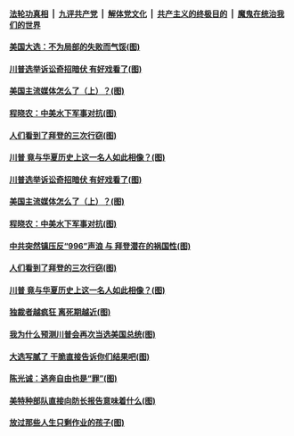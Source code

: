 ####  [法轮功真相](../../../../basic/blob/master/README.md?t=11260431) &nbsp;|&nbsp; [九评共产党](../../../../9ping.md/blob/master/README.md?t=11260431) &nbsp;|&nbsp; [解体党文化](../../../../jtdwh.md/blob/master/README.md?t=11260431)  &nbsp;|&nbsp; [共产主义的终极目的](../../../../gczydzjmd.md/blob/master/README.md?t=11260431) &nbsp;|&nbsp; [魔鬼在统治我们的世界](../../../../mgztzwmdsj.md/blob/master/README.md?t=11260431) 

#### [美国大选：不为局部的失败而气馁(图)](../pages/p4/953769.md?t=11260431) 

#### [川普选举诉讼奇招暗伏 有好戏看了(图)](../pages/p4/953666.md?t=11260431) 

#### [美国主流媒体怎么了（上）？(图)](../pages/p4/953672.md?t=11260431) 

#### [程晓农：中美水下军事对抗(图)](../pages/p4/953670.md?t=11260431) 

#### [人们看到了拜登的三次行窃(图)](../pages/p4/953669.md?t=11260431) 

#### [川普 竟与华夏历史上这一名人如此相像？(图)](../pages/p4/953663.md?t=11260431) 



#### [川普选举诉讼奇招暗伏 有好戏看了(图)](../pages/p4/953666.md?t=11260431) 

#### [美国主流媒体怎么了（上）？(图)](../pages/p4/953672.md?t=11260431) 


#### [程晓农：中美水下军事对抗(图)](../pages/p4/953670.md?t=11260431) 

#### [中共突然镇压反“996”声浪 与 拜登潜在的祸国性(图)](../pages/p4/953675.md?t=11260431) 

#### [人们看到了拜登的三次行窃(图)](../pages/p4/953669.md?t=11260431) 

#### [川普 竟与华夏历史上这一名人如此相像？(图)](../pages/p4/953663.md?t=11260431) 


#### [独裁者越疯狂 离死期越近(图)](../pages/p4/953576.md?t=11260431) 

#### [我为什么预测川普会再次当选美国总统(图)](../pages/p4/953572.md?t=11260431) 


#### [大选写腻了 干脆直接告诉你们结果吧(图)](../pages/p4/953568.md?t=11260431) 

#### [陈光诚：逃奔自由也是“罪”(图)](../pages/p4/953567.md?t=11260431) 

#### [美特种部队直接向防长报告意味着什么(图)](../pages/p4/953566.md?t=11260431) 




#### [放过那些人生只剩作业的孩子(图)](../pages/p4/953459.md?t=11260431) 

